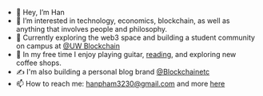 - 👋 Hey, I’m Han
- 👀 I’m interested in technology, economics, blockchain, as well as anything that involves people and philosophy.
- 🌱 Currently exploring the web3 space and building a student community on campus at [@UW Blockchain](https://linktr.ee/udubblockchain)
- 🌈 In my free time I enjoy playing guitar, [reading](https://www.goodreads.com/user/show/53376037-han-pham), and exploring new coffee shops.
- ✍️ I'm also building a personal blog brand [@Blockchainetc](https://mirror.xyz/hanpham.eth)
- 📫 How to reach me: hanpham3230@gmail.com and more [here](https://dot.cards/han)

<!---
hanpham32/hanpham32 is a ✨ special ✨ repository because its `README.md` (this file) appears on your GitHub profile.
You can click the Preview link to take a look at your changes.
--->
